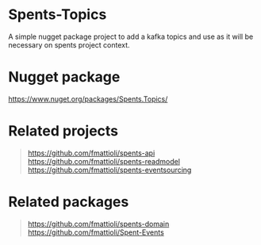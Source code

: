 # Spents-Topics
A simple nugget package project to add a kafka topics and use as it will be necessary on spents project context.

# Nugget package
https://www.nuget.org/packages/Spents.Topics/

# Related projects
> https://github.com/fmattioli/spents-api <br/>
> https://github.com/fmattioli/spents-readmodel <br/>
> https://github.com/fmattioli/spents-eventsourcing <br/>

# Related packages
> https://github.com/fmattioli/spents-domain <br/>
> https://github.com/fmattioli/Spent-Events <br/>
